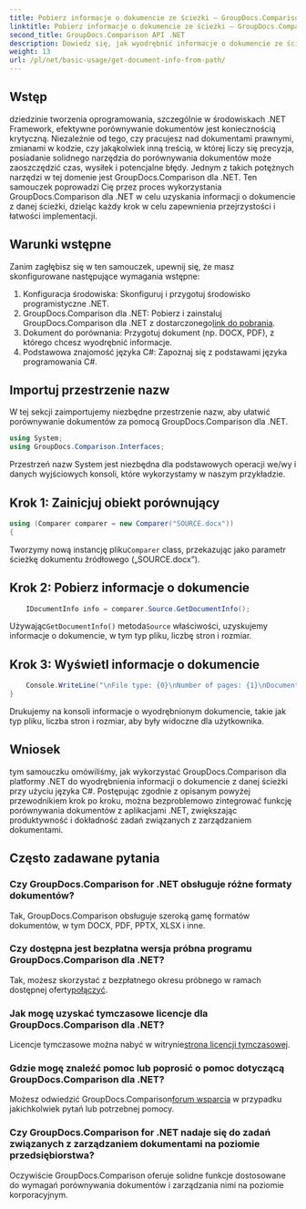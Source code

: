 ```yaml
---
title: Pobierz informacje o dokumencie ze ścieżki — GroupDocs.Comparison dla platformy .NET
linktitle: Pobierz informacje o dokumencie ze ścieżki — GroupDocs.Comparison dla platformy .NET
second_title: GroupDocs.Comparison API .NET
description: Dowiedz się, jak wyodrębnić informacje o dokumencie ze ścieżki za pomocą GroupDocs.Comparison dla .NET. Proste kroki do wydajnego zarządzania dokumentami w języku C#.
weight: 13
url: /pl/net/basic-usage/get-document-info-from-path/
---
```

## Wstęp
dziedzinie tworzenia oprogramowania, szczególnie w środowiskach .NET Framework, efektywne porównywanie dokumentów jest koniecznością krytyczną. Niezależnie od tego, czy pracujesz nad dokumentami prawnymi, zmianami w kodzie, czy jakąkolwiek inną treścią, w której liczy się precyzja, posiadanie solidnego narzędzia do porównywania dokumentów może zaoszczędzić czas, wysiłek i potencjalne błędy. Jednym z takich potężnych narzędzi w tej domenie jest GroupDocs.Comparison dla .NET. Ten samouczek poprowadzi Cię przez proces wykorzystania GroupDocs.Comparison dla .NET w celu uzyskania informacji o dokumencie z danej ścieżki, dzieląc każdy krok w celu zapewnienia przejrzystości i łatwości implementacji.
## Warunki wstępne
Zanim zagłębisz się w ten samouczek, upewnij się, że masz skonfigurowane następujące wymagania wstępne:
1. Konfiguracja środowiska: Skonfiguruj i przygotuj środowisko programistyczne .NET.
2.  GroupDocs.Comparison dla .NET: Pobierz i zainstaluj GroupDocs.Comparison dla .NET z dostarczonego[link do pobrania](https://releases.groupdocs.com/comparison/net/).
3. Dokument do porównania: Przygotuj dokument (np. DOCX, PDF), z którego chcesz wyodrębnić informacje.
4. Podstawowa znajomość języka C#: Zapoznaj się z podstawami języka programowania C#.

## Importuj przestrzenie nazw
W tej sekcji zaimportujemy niezbędne przestrzenie nazw, aby ułatwić porównywanie dokumentów za pomocą GroupDocs.Comparison dla .NET.
```csharp
using System;
using GroupDocs.Comparison.Interfaces;
```

Przestrzeń nazw System jest niezbędna dla podstawowych operacji we/wy i danych wyjściowych konsoli, które wykorzystamy w naszym przykładzie.

## Krok 1: Zainicjuj obiekt porównujący
```csharp
using (Comparer comparer = new Comparer("SOURCE.docx"))
{
```
 Tworzymy nową instancję pliku`Comparer` class, przekazując jako parametr ścieżkę dokumentu źródłowego („SOURCE.docx”).
## Krok 2: Pobierz informacje o dokumencie
```csharp
    IDocumentInfo info = comparer.Source.GetDocumentInfo();
```
 Używając`GetDocumentInfo()` metoda`Source` właściwości, uzyskujemy informacje o dokumencie, w tym typ pliku, liczbę stron i rozmiar.
## Krok 3: Wyświetl informacje o dokumencie
```csharp
    Console.WriteLine("\nFile type: {0}\nNumber of pages: {1}\nDocument size: {2} bytes", info.FileType, info.PageCount, info.Size);
}
```
Drukujemy na konsoli informacje o wyodrębnionym dokumencie, takie jak typ pliku, liczba stron i rozmiar, aby były widoczne dla użytkownika.

## Wniosek
tym samouczku omówiliśmy, jak wykorzystać GroupDocs.Comparison dla platformy .NET do wyodrębnienia informacji o dokumencie z danej ścieżki przy użyciu języka C#. Postępując zgodnie z opisanym powyżej przewodnikiem krok po kroku, można bezproblemowo zintegrować funkcję porównywania dokumentów z aplikacjami .NET, zwiększając produktywność i dokładność zadań związanych z zarządzaniem dokumentami.
## Często zadawane pytania
### Czy GroupDocs.Comparison for .NET obsługuje różne formaty dokumentów?
Tak, GroupDocs.Comparison obsługuje szeroką gamę formatów dokumentów, w tym DOCX, PDF, PPTX, XLSX i inne.
### Czy dostępna jest bezpłatna wersja próbna programu GroupDocs.Comparison dla .NET?
 Tak, możesz skorzystać z bezpłatnego okresu próbnego w ramach dostępnej oferty[połączyć](https://releases.groupdocs.com/).
### Jak mogę uzyskać tymczasowe licencje dla GroupDocs.Comparison dla .NET?
 Licencje tymczasowe można nabyć w witrynie[strona licencji tymczasowej](https://purchase.groupdocs.com/temporary-license/).
### Gdzie mogę znaleźć pomoc lub poprosić o pomoc dotyczącą GroupDocs.Comparison dla .NET?
 Możesz odwiedzić GroupDocs.Comparison[forum wsparcia](https://forum.groupdocs.com/c/comparison/12) w przypadku jakichkolwiek pytań lub potrzebnej pomocy.
### Czy GroupDocs.Comparison for .NET nadaje się do zadań związanych z zarządzaniem dokumentami na poziomie przedsiębiorstwa?
Oczywiście GroupDocs.Comparison oferuje solidne funkcje dostosowane do wymagań porównywania dokumentów i zarządzania nimi na poziomie korporacyjnym.